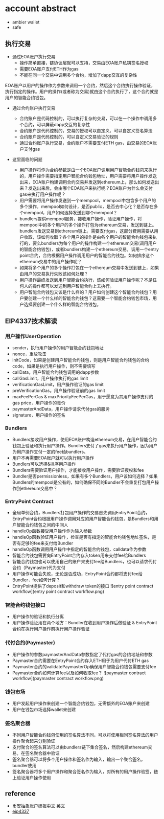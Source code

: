 # account abstract


* ambier wallet
* safe

## 执行交易
* 通过EOA账户执行交易
  * 操作简单直接，链协议层就可以支持，交易由EOA账户私钥签名授权
  * 需要EOA账户支付ETH作为gas
  * 不能在同一个交易中调用多个合约，增加了dapp交互的复杂性

EOA账户以用户的操作作为参数来调用一个合约，然后这个合约执行操作验证，执行指定的操作。用户的操作(或者称为交易)就由这个合约执行了，这个合约就是用户的智能合约钱包。

* 通过合约账户执行交易
  * 合约账户是代码控制的，可以执行复杂的交易，可以在一个操作中调用多个合约，可以屏蔽dapp交互的复杂性
  * 合约账户是代码控制的，交易的授权可以自定义，可以自定义签名算法
  * 合约账户是代码控制的，可以自定义交易验证的规则
  * 通过合约账户执行交易，合约账户不需要支付ETH gas，由交易的EOA账户支付gas

* 这里面临的问题
  * 用户操作将作为合约参数是由一个EOA账户调用用户智能合约钱包来执行的，用户操作需要指定用户智能合约钱包地址，用户需要将用户操作发送出来，EOA账户构建调用合约交易并发送到ethereum上，那么如何发送出来？发送出来后，会由哪个EOA账户来执行呢？EOA账户为什么会支付gas来执行用户操作呢？
  * 用户需要将用户操作发送到一个mempool，mempool中包含多个用户的多个操作，mempool如何设计，是否public，是否去中心化？是否存在多个mempool，用户如何选择发送到哪个mempool？
  * bundlers提供mempool服务，接收用户操作，验证用户操作，将mempool中的多个用户的多个操作打包为ethereum交易，发送到链上。bundlers发送交易到ethereum链上，需要支付gas，这部分费用需要从用户收取，该如何收取？各个用户的操作是由各个用户的智能合约钱包来执行的，要么bundlers为每个用户的操作构建一个ethereum交易(调用用户的智能合约钱包)，或者bundlers构建一个ethereum交易，调用一个entry point合约，合约根据用户操作调用用户的智能合约钱包。如何排序这个ethereum交易中的用户操作呢？
  * 如果将多个用户的多个操作打包在一个ethereum交易中发送到链上，如果由用户的交易执行失败该如何处理？
  * 用户操作最终发送到用户智能合约执行，该如何验证用户操作呢？不是任何人的操作都可以发送到用户智能合约上去执行。
  * 用户智能合约钱包又该是什么样的？用户如何创建这个智能合约钱包？用户要创建一个什么样的智能合约钱包？这需要一个智能合约钱包市场，用户选择要创建一个什么样的智能合约钱包。

## EIP4337技术解读

### 用户操作UserOperation
* sender，执行用户操作的用户智能合约钱包地址
* nonce，重放攻击
* initCode，如果是创建用户智能合约钱包，则是用户智能合约钱包的合约code，如果是执行用户操作，则不需要填写
* callData，用户智能合约钱包调用的dapp参数
* callGasLimit，用户操作执行的gas limit
* verificationGasLimit，用户操作验证的gas limit
* preVerificationGas，用户操作验证前的gas limit
* maxFeePerGas & maxPriorityFeePerGas，用于愿意为其用户操作支付的gas price，用户操作的竞价
* paymasterAndData，用户操作请求代付gas的服务
* signature，用户操作的签名

### Bundlers
* Bundlers接收用户操作，使用EOA账户构造ethereum交易，在用户智能合约钱包上验证和执行用户操作。Bundlers支付了gas来执行用户操作，因为用户为用户操作支付一定的fee给bundlers。
* 用户不再需要EOA账户就可以执行用户操作
* Bundlers可以选择&排序用户操作
* Bundlers需要验证用户操作，才能接收用户操作，需要验证授权和fee
* Bundler是否permissionless，如果有多个Bundlers，用户该如何选择？如果Bundlers的mempool是公有的，如何确保不同的Bundler不会重复打包用户操作到ethereum交易中？

### EntryPoint Contract
* 全局单例合约，Bundlers打包用户操作的交易首先调用EntryPoint合约，EntryPoint合约根据用户操作调用对应的用户智能合约钱包，是Bundlers和用户智能合约钱包之间的中间人
* handleOp函数接受用户操作作为输入参数
* handleOp函数验证用户操作，检查是否有指定的智能合约钱包地址签名，是否有足够的fee来支付给Bundler
* handleOp函数调用用户操作中指定的智能合约钱包，calldata作为参数
* 智能合约钱包需要向EntryPoint合约存入token用来支付fee给Bundlers
* 智能合约钱包也可以使用自己的账户来支付fee给Bundlers，也可以请求代付合约（Paymaster)代为支付
* 用户操作可能会失败，无论是否成功，EntryPoint合约都将支付fee给Bundler，fee如何计算？
* EntryPoint提供了deposit和withdraw token的接口
![entry point contract workflow](entry point contract workflow.png)

### 智能合约钱包接口
* 用户操作的验证和执行分离
* 用户操作验证用在两个地方：Bundler在收到用户操作后做验证 & EntryPoint合约在执行用户操作前执行用户操作验证

### 代付合约(Paymaster)
* 用户操作的参数paymasterAndData参数指定了代付gas的合约地址和参数
* Paymaster合约需要在EntryPoint合约存入ETH用于为用户代付ETH gas
* Paymaster合约的validatePaymasterOp确保用户智能合约钱包需要支付fee
* Paymaster合约如何计算fee以及如何收取fee？
![paymaster contract workflow](paymaster contract workflow.png)

### 钱包市场
* 用户发起用户操作来创建一个智能合约钱包，无需额外的EOA账户来创建
* 用户在钱包市场选择wallet来创建

### 签名聚合器
* 不同用户智能合约钱包使用的签名算法不同，可以将使用相同签名算法的用户操作聚合起来分别验证
* 支付聚合的签名算法可以由bundlers链下集合签名，然后构建ethereum交易，在签名聚合器中验证
* 签名聚合器可以将多个用户操作和签名作为输入，输出一个聚合签名，bundler使用
* 签名聚合器将多个用户操作和聚合签名作为输入，对所有的用户操作验签，链上验证用户操作使用

## reference
 * 币安抽象账户研报[中文](https://news.marsbit.co/20230821082722042606.html) [英文](https://research.binance.com/static/pdf/a-primer-on-account-abstraction.pdf)
 * [eip4337](https://eips.ethereum.org/EIPS/eip-4337)